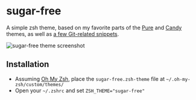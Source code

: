 # sugar-free
A simple zsh theme, based on my favorite parts of the [Pure](https://github.com/sindresorhus/pure) and [Candy](https://github.com/BinaryMuse/oh-my-zsh/blob/master/themes/candy.zsh-theme) themes, as well as [a few Git-related snippets](https://gist.github.com/joshdick/4415470).

![sugar-free theme screenshot](https://cloud.githubusercontent.com/assets/1780846/21775412/d16a5736-d64a-11e6-9ec0-f47933acdc8e.png)

## Installation
* Assuming [Oh My Zsh](https://github.com/robbyrussell/oh-my-zsh), place the `sugar-free.zsh-theme` file at `~/.oh-my-zsh/custom/themes/`
* Open your `~/.zshrc` and set `ZSH_THEME="sugar-free"`

